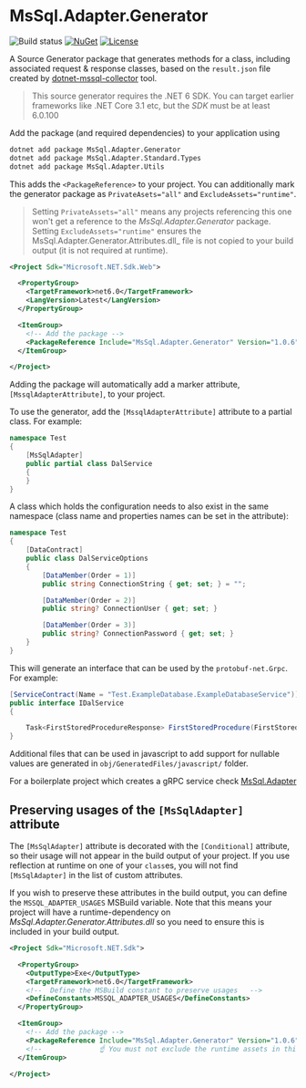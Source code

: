 # MsSql.Adapter.Generator

![Build status](https://github.com/LarnacaBeach/MsSql.Adapter/actions/workflows/BuildAndPack.yml/badge.svg)
[![NuGet](https://img.shields.io/nuget/v/MsSql.Adapter.Generator.svg)](https://www.nuget.org/packages/MsSql.Adapter.Generator/)
[![License](https://img.shields.io/github/license/LarnacaBeach/MsSql.Adapter.svg)](https://github.com/LarnacaBeach/MsSql.Adapter/blob/main/LICENSE)


A Source Generator package that generates methods for a class, including associated request & response classes, based on the `result.json` file created by [dotnet-mssql-collector](https://github.com/LarnacaBeach/MsSql.Adapter/tree/main/src/MsSql.Adapter.Collector) tool.

> This source generator requires the .NET 6 SDK. You can target earlier frameworks like .NET Core 3.1 etc, but the _SDK_ must be at least 6.0.100

Add the package (and required dependencies) to your application using

```bash
dotnet add package MsSql.Adapter.Generator
dotnet add package MsSql.Adapter.Standard.Types
dotnet add package MsSql.Adapter.Utils
```

This adds the `<PackageReference>` to your project. You can additionally mark the generator package as `PrivateAsets="all"` and `ExcludeAssets="runtime"`.

> Setting `PrivateAssets="all"` means any projects referencing this one won't get a reference to the _MsSql.Adapter.Generator_ package. Setting `ExcludeAssets="runtime"` ensures the MsSql.Adapter.Generator.Attributes.dll_ file is not copied to your build output (it is not required at runtime).

```xml
<Project Sdk="Microsoft.NET.Sdk.Web">

  <PropertyGroup>
    <TargetFramework>net6.0</TargetFramework>
    <LangVersion>Latest</LangVersion>
  </PropertyGroup>

  <ItemGroup>
    <!-- Add the package -->
    <PackageReference Include="MsSql.Adapter.Generator" Version="1.0.6" PrivateAssets="all" ExcludeAssets="runtime" />
  </ItemGroup>

</Project>
```

Adding the package will automatically add a marker attribute, `[MssqlAdapterAttribute]`, to your project.

To use the generator, add the `[MssqlAdapterAttribute]` attribute to a partial class. For example:

```csharp
namespace Test
{
    [MsSqlAdapter]
    public partial class DalService
    {
    }
}
```

A class which holds the configuration needs to also exist in the same namespace (class name and properties names can be set in the attribute):
```csharp
namespace Test
{
    [DataContract]
    public class DalServiceOptions
    {
        [DataMember(Order = 1)]
        public string ConnectionString { get; set; } = "";

        [DataMember(Order = 2)]
        public string? ConnectionUser { get; set; }

        [DataMember(Order = 3)]
        public string? ConnectionPassword { get; set; }
    }
}
```

This will generate an interface that can be used by the `protobuf-net.Grpc`. For example:

```csharp
[ServiceContract(Name = "Test.ExampleDatabase.ExampleDatabaseService")]
public interface IDalService
{

    Task<FirstStoredProcedureResponse> FirstStoredProcedure(FirstStoredProcedureRequest req);
}
```
Additional files that can be used in javascript to add support for nullable values are generated in `obj/GeneratedFiles/javascript/` folder.

For a boilerplate project which creates a gRPC service check [MsSql.Adapter](https://github.com/LarnacaBeach/MsSql.Adapter/tree/main/examples/MsSql.Adapter)

## Preserving usages of the `[MsSqlAdapter]` attribute

The `[MsSqlAdapter]` attribute is decorated with the `[Conditional]` attribute, so their usage will not appear in the build output of your project. If you use reflection at runtime on one of your `class`es, you will not find `[MsSqlAdapter]` in the list of custom attributes.

If you wish to preserve these attributes in the build output, you can define the `MSSQL_ADAPTER_USAGES` MSBuild variable. Note that this means your project will have a runtime-dependency on _MsSql.Adapter.Generator.Attributes.dll_ so you need to ensure this is included in your build output.

```xml
<Project Sdk="Microsoft.NET.Sdk">

  <PropertyGroup>
    <OutputType>Exe</OutputType>
    <TargetFramework>net6.0</TargetFramework>
    <!--  Define the MSBuild constant to preserve usages   -->
    <DefineConstants>MSSQL_ADAPTER_USAGES</DefineConstants>
  </PropertyGroup>

  <ItemGroup>
    <!-- Add the package -->
    <PackageReference Include="MsSql.Adapter.Generator" Version="1.0.6" PrivateAssets="all" />
    <!--              ☝ You must not exclude the runtime assets in this case -->
  </ItemGroup>

</Project>
```
